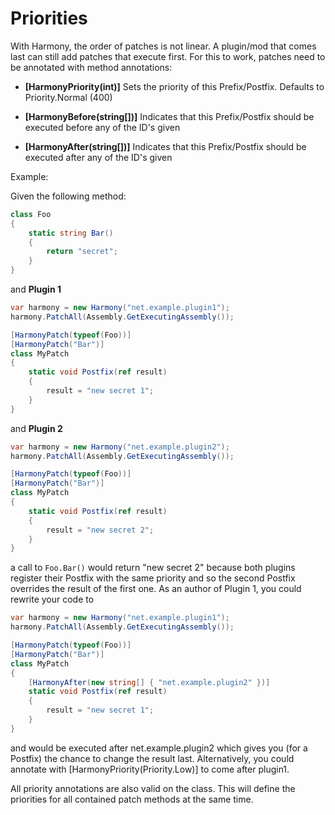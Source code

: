 # Priorities

With Harmony, the order of patches is not linear. A plugin/mod that comes last can still add patches that execute first. For this to work, patches need to be annotated with method annotations:

- **[HarmonyPriority(int)]**
  Sets the priority of this Prefix/Postfix. Defaults to Priority.Normal (400)

- **[HarmonyBefore(string[])]**
  Indicates that this Prefix/Postfix should be executed before any of the ID's given

- **[HarmonyAfter(string[])]**
  Indicates that this Prefix/Postfix should be executed after any of the ID's given

Example:

Given the following method:

```csharp
class Foo
{
	static string Bar()
	{
		return "secret";
	}
}
```

and **Plugin 1**

```csharp
var harmony = new Harmony("net.example.plugin1");
harmony.PatchAll(Assembly.GetExecutingAssembly());

[HarmonyPatch(typeof(Foo))]
[HarmonyPatch("Bar")]
class MyPatch
{
	static void Postfix(ref result)
	{
		result = "new secret 1";
	}
}
```

and **Plugin 2**

```csharp
var harmony = new Harmony("net.example.plugin2");
harmony.PatchAll(Assembly.GetExecutingAssembly());

[HarmonyPatch(typeof(Foo))]
[HarmonyPatch("Bar")]
class MyPatch
{
	static void Postfix(ref result)
	{
		result = "new secret 2";
	}
}
```

a call to `Foo.Bar()` would return "new secret 2" because both plugins register their Postfix with the same priority and so the second Postfix overrides the result of the first one. As an author of Plugin 1, you could rewrite your code to

```csharp
var harmony = new Harmony("net.example.plugin1");
harmony.PatchAll(Assembly.GetExecutingAssembly());

[HarmonyPatch(typeof(Foo))]
[HarmonyPatch("Bar")]
class MyPatch
{
	[HarmonyAfter(new string[] { "net.example.plugin2" })]
	static void Postfix(ref result)
	{
		result = "new secret 1";
	}
}
```

and would be executed after net.example.plugin2 which gives you (for a Postfix) the chance to change the result last. Alternatively, you could annotate with [HarmonyPriority(Priority.Low)] to come after plugin1.

All priority annotations are also valid on the class. This will define the priorities for all contained patch methods at the same time.
